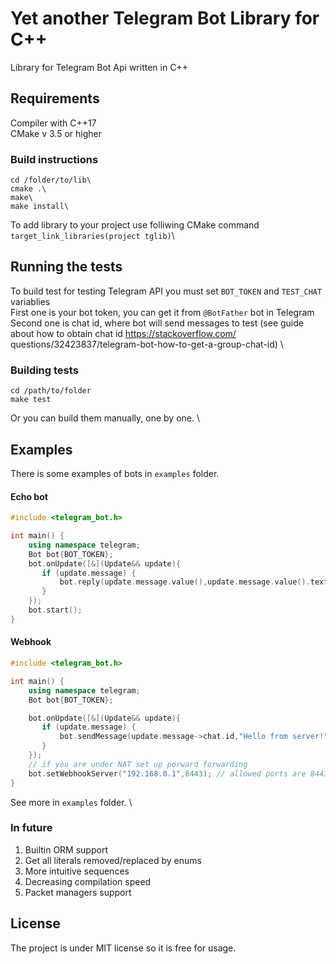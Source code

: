 # Yet another Telegram Bot Library for C++

Library for Telegram Bot Api written in C++ 

## Requirements

Compiler with C++17\
CMake v 3.5 or higher 

### Build instructions
```
cd /folder/to/lib\
cmake .\
make\
make install\
```
To add library to your project use folliwing CMake command\
`target_link_libraries(project tglib)`\

## Running the tests
To build test for testing Telegram API you must set `BOT_TOKEN` and `TEST_CHAT` variablies \
First one is your bot token, you can get it from `@BotFather` bot in Telegram\
Second one is chat id, where bot will send messages to test (see guide about how to obtain chat id https://stackoverflow.com/ questions/32423837/telegram-bot-how-to-get-a-group-chat-id) \

### Building tests
```
cd /path/to/folder
make test
```
Or you can build them manually, one by one. \

## Examples

There is some examples of bots in `examples` folder. 
#### Echo bot
```cpp
#include <telegram_bot.h>

int main() {
    using namespace telegram;
    Bot bot{BOT_TOKEN};
    bot.onUpdate([&](Update&& update){
       if (update.message) {
           bot.reply(update.message.value(),update.message.value().text.value_or("<no text>"));
       }
    });
    bot.start();
}
```

#### Webhook 
```cpp
#include <telegram_bot.h>

int main() {
    using namespace telegram;
    Bot bot{BOT_TOKEN};

    bot.onUpdate([&](Update&& update){
       if (update.message) {
           bot.sendMessage(update.message->chat.id,"Hello from server!");
       }
    });
    // if you are under NAT set up porward forwarding
    bot.setWebhookServer("192.168.0.1",8443); // allowed ports are 8443,443,80,88
}

```
See more in `examples` folder. \

### In future

1. Builtin ORM support
2. Get all literals removed/replaced by enums 
3. More intuitive sequences 
4. Decreasing compilation speed 
5. Packet managers support

## License

The project is under MIT license so it is free for usage. 



